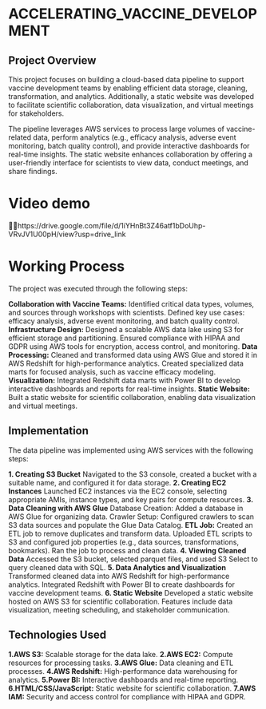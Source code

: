 # ACCELERATING_VACCINE_DEVELOPMENT
## Project Overview
This project focuses on building a cloud-based data pipeline to support vaccine development teams by enabling efficient data storage, cleaning, transformation, and analytics. Additionally, a static website was developed to facilitate scientific collaboration, data visualization, and virtual meetings for stakeholders.

The pipeline leverages AWS services to process large volumes of vaccine-related data, perform analytics (e.g., efficacy analysis, adverse event monitoring, batch quality control), and provide interactive dashboards for real-time insights. The static website enhances collaboration by offering a user-friendly interface for scientists to view data, conduct meetings, and share findings.
# Video demo 
🙎‍♀️https://drive.google.com/file/d/1iYHnBt3Z46atf1bDoUhp-VRvJV1U00pH/view?usp=drive_link

# Working Process
The project was executed through the following steps:

**Collaboration with Vaccine Teams:**
Identified critical data types, volumes, and sources through workshops with scientists.
Defined key use cases: efficacy analysis, adverse event monitoring, and batch quality control.
**Infrastructure Design:**
Designed a scalable AWS data lake using S3 for efficient storage and partitioning.
Ensured compliance with HIPAA and GDPR using AWS tools for encryption, access control, and monitoring.
**Data Processing:**
Cleaned and transformed data using AWS Glue and stored it in AWS Redshift for high-performance analytics.
Created specialized data marts for focused analysis, such as vaccine efficacy modeling.
**Visualization:**
Integrated Redshift data marts with Power BI to develop interactive dashboards and reports for real-time insights.
**Static Website:**
Built a static website for scientific collaboration, enabling data visualization and virtual meetings.

## Implementation
The data pipeline was implemented using AWS services with the following steps:

**1. Creating S3 Bucket**
Navigated to the S3 console, created a bucket with a suitable name, and configured it for data storage.
**2. Creating EC2 Instances**
Launched EC2 instances via the EC2 console, selecting appropriate AMIs, instance types, and key pairs for compute resources.
**3. Data Cleaning with AWS Glue**
Database Creation: Added a database in AWS Glue for organizing data.
Crawler Setup: Configured crawlers to scan S3 data sources and populate the Glue Data Catalog.
**ETL Job:**
Created an ETL job to remove duplicates and transform data.
Uploaded ETL scripts to S3 and configured job properties (e.g., data sources, transformations, bookmarks).
Ran the job to process and clean data.
**4. Viewing Cleaned Data**
Accessed the S3 bucket, selected parquet files, and used S3 Select to query cleaned data with SQL.
**5. Data Analytics and Visualization**
Transformed cleaned data into AWS Redshift for high-performance analytics.
Integrated Redshift with Power BI to create dashboards for vaccine development teams.
**6. Static Website**
Developed a static website hosted on AWS S3 for scientific collaboration.
Features include data visualization, meeting scheduling, and stakeholder communication.
## Technologies Used
**1.AWS S3:** Scalable storage for the data lake.
**2.AWS EC2:** Compute resources for processing tasks.
**3.AWS Glue:** Data cleaning and ETL processes.
**4.AWS Redshift:** High-performance data warehousing for analytics.
**5.Power BI:** Interactive dashboards and real-time reporting.
**6.HTML/CSS/JavaScript:** Static website for scientific collaboration.
**7.AWS IAM:** Security and access control for compliance with HIPAA and GDPR.

